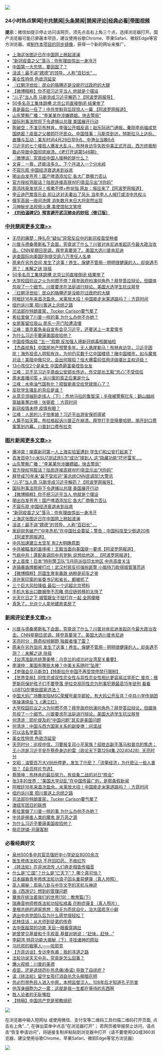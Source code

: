 ![](https://raw.githubusercontent.com/jsvpn/jsproxy/dev/64photo/fqnews-qr.jpg)

<div id="tt">
<h3>24小时热点禁闻|<a href="#%E4%B8%AD%E5%85%B1%E7%A6%81%E9%97%BB%E6%9B%B4%E5%A4%9A%E6%96%87%E7%AB%A0">中共禁闻</a>|<a href="#%E5%9B%BE%E7%89%87%E6%96%B0%E9%97%BB%E6%9B%B4%E5%A4%9A%E6%96%87%E7%AB%A0">头条禁闻</a>|<a href="#%E6%96%B0%E9%97%BB%E8%AF%84%E8%AE%BA%E6%9B%B4%E5%A4%9A%E6%96%87%E7%AB%A0">禁闻评论|<a href="#%E5%BF%85%E7%9C%8B%E7%BB%8F%E5%85%B8%E5%A5%BD%E6%96%87">经典必看</a>|<a href="https://9290254.xyz/3" target="_blank">带图视频</a></h3>
<div><b>提示：</b>微信如提示停止访问该网页，须先点击右上角三个点，选择浏览器打开。国产浏览器可能已屏蔽本项目，建议使用谷歌Chrome、苹果Safari、微软Edge等官方浏览器。或<a href="%E5%88%B6%E4%BD%9Cgit%E7%A6%81%E9%97%BB%E9%95%9C%E5%83%8F.md">制作本项目的同步镜像</a>，获得一个新的网址来推广。</div>
<ul>

<li><a href="/topimagenews/20240429/2030262.md">上海这张图近日在中国网上掀起波澜</a></li>
<li><a href="/topimagenews/20240429/2030276.md">“新冠疫苗之父”落马：你有理由惊出一身冷汗</a></li>
<li><a href="/cnnews/20240429/2030265.md">中国第一大忽悠，要回国了？</a></li>
<li><a href="/topimagenews/20240429/2030261.md">活该！最不讲“嫖德”的领导，人称“百妇长” …</a></li>
<li><a href="/comments/20240429/2030291.md">美女性特供 色欲泡延安</a></li>
<li><a href="/cbnews/20240429/2030271.md">〖红朝浮世绘〗民众的胳膊还是没能拧过政府的大腿</a></li>
<li><a href="/topimagenews/20240429/2030318.md">【微博精粹】你不把习近平当人 他就是个摆设</a></li>
<li><a href="/topimagenews/20240429/2030351.md">“儿子”当人质 马斯克成习近平解药？【阿波罗网报导】</a></li>
<li><a href="/cbnews/20240429/2030333.md">50多名员工集体跳槽 北京公司直接倒闭 结果惨了</a></li>
<li><a href="/cnnews/20240429/2030377.md">真是最后一任了！中共党魁背后现惊人一幕 【阿波罗网报道】</a></li>
<li><a href="/topimagenews/20240429/2030444.md">山东警察广播：“李某某你涉嫌嫖娼，快去警局”</a></li>
<li><a href="/topimagenews/20240429/2030332.md">国际刑事法院将下令逮捕以总理 美国展开行动</a></li>
<li><a href="/sohnews/20240429/2030442.md">陈破空：不准见布林肯，李强公开唱反调！赵乐际闭门通报，秦刚李尚福成党国绝密？疫苗之父被抓吓坏民众。中国怪事：马斯克到访，特斯拉马上达标。直播与互动：美东时间4月29日早9点、中港台当晚9点</a></li>
<li><a href="/sohnews/20240429/2030394.md">习近平的七个接班人爆发大乱斗，布林肯访华失败中美正式开战，西方终极制裁必导致中国彻底崩溃。《老灯开讲第546期》</a></li>
<li><a href="/ssgc/20240429/2030329.md">〖微博谈〗究竟给中国人接种的是什么？</a></li>
<li><a href="/sohnews/20240429/2030366.md">文睿：一尊，还能活多久，下个月进入一个分水岭</a></li>
<li><a href="/topimagenews/20240429/2030299.md">不容乐观 中国经济衰退未到谷底</a></li>
<li><a href="/topimagenews/20240429/2030311.md">喝出白发苍苍！国产啤酒添加它 各大厂商极力否认</a></li>
<li><a href="/topimagenews/20240429/2030356.md">官方授权骂脏话？陆民连接高铁WIFI竟显示出“X你妈”</a></li>
<li><a href="/cnnews/20240429/2030387.md">周鸿祎突发状况！咳嗽不停+杵状指 网友：报应来了【阿波罗网报道】</a></li>
<li><a href="/baitai/20240429/2030453.md">李云迪巴黎音乐会 却让这对夫妻出了风头 当年李人人喊打或涉中共权斗</a></li>
<li><a href="/cnnews/20240429/2030417.md">俄军高层一夜间洗牌 消失数月末日大将突然出现</a></li>
<li><a href="/ccpdope/20240429/2030330.md">习神秘步法视频火爆 美使馆帖文笑喷</a></li>
<li><b><a href="/comments/20200207/1272816.md" target="_blank">《刘伯温碑记》预言避开武汉肺炎的妙招（修订版）</a></b></li>
</ul>
</div>

<div class="catlist">
<h3><a href="/cbnews/" target="_blank">中共禁闻</a><span><a href="/cbnews/" target="_blank" rel="nofollow">更多文章>></a></span></h3>
<ul>
<li><a href="/cbnews/20240430/2030585.md" target="_blank">无尽的痛楚：挣扎在“疑似”异常反应中的新冠疫苗受种者</a></li>
<li><a href="/comments/20240430/2030550.md" target="_blank">川普与德桑蒂斯私下会面，究竟说了什么？川普对肯尼迪发起迄今最大政治攻击。CNN星期日民调，拜登真要哭了。美国大选川普肯尼迪</a></li>
<li><a href="/cbnews/20240430/2030544.md" target="_blank">追查国际向美国FBI提交逾八万责任人名单</a></li>
<li><a href="/comments/20240429/2030403.md" target="_blank">原来在另外空间 发生了这事！养生、保健不管用⋯明明很健康的人，却突遇不测？｜未解之谜 扶摇</a></li>
<li><a href="/cbnews/20240429/2030333.md" target="_blank">50多名员工集体跳槽 北京公司直接倒闭 结果惨了</a></li>
<li><a href="/comments/20240429/2030306.md" target="_blank">大学校园抗议之火为何燃不停？拜登政府扮演何角色？拜登答应辩论，但媒体忽视了一个细节。川普要求在法庭进行辩论。美国大选学生抗议拜登</a></li>
<li><a href="/cbnews/20240429/2030271.md" target="_blank">〖红朝浮世绘〗民众的胳膊还是没能拧过政府的大腿</a></li>
<li><a href="/comments/20240429/2030260.md" target="_blank">阿根廷16年来首次盈余，米莱放大招！中国能走米莱道路吗？｜方菲时间</a></li>
<li><a href="/comments/20240429/2030254.md" target="_blank">纽约诉川案 把川普送上总统之路</a></li>
<li><a href="/comments/20240429/2030243.md" target="_blank">司法部抄特朗普家，Tucker Carlson要气晕了</a></li>
<li><a href="/comments/20240428/2030212.md" target="_blank">希拉里做了川普一样的事 为什么办他不办她？</a></li>
<li><a href="/cbnews/20240428/2030196.md" target="_blank">女房客留垃圾山 房东一开门险遭活埋</a></li>
<li><a href="/cbnews/20240428/2030181.md" target="_blank">江峰：普京着急亲自宣布会见习近平，还要送上一本爱情书</a></li>
<li><a href="/comments/20240428/2030155.md" target="_blank">为什么习近平要逼美国收拾他？</a></li>
<li><a href="/cbnews/20240428/2030094.md" target="_blank">中国疫情凶猛 “五一”假期 反加强入境新冠病毒核酸抽检</a></li>
<li><a href="/comments/20240428/2030046.md" target="_blank">【杰森视角】中国房地产预警多年，无人悬崖勒马！布林肯访华，习近平困扰！海外投资人明知有诈，为何仍买数千亿中国楼债？赌中国楼市，如与魔鬼对话！美阻中俄勾兑，会出何狠招？恒大爆雷前信用评级堪比主权评级！</a></li>
<li><a href="/cbnews/20240428/2030029.md" target="_blank">13小孩仅2个是亲生 中国奇葩富豪控告女友</a></li>
<li><a href="/cbnews/20240428/2030024.md" target="_blank">江峰：见不见习近平竟由公安部长传达，外交部长王毅“忠心”不受信任</a></li>
<li><a href="/comments/20240428/2030012.md" target="_blank">周末直播问答 + 诉川案的真正后果是什么</a></li>
<li><a href="/cbnews/20240428/2029998.md" target="_blank">江峰：水电油气国有化？把智能表交给党就放心了？</a></li>
<li><a href="/comments/20240428/2029943.md" target="_blank">反犹学生骚乱的背后是谁？</a></li>
<li><a href="/comments/20240428/2029940.md" target="_blank">从意见领袖到走线人（下）：危地马拉的鲁智深；半夜被警察拦车；翻山越岭穿越美墨边境｜张弼君 ｜方菲时间</a></li>
<li><a href="/comments/20240428/2029926.md" target="_blank">新冠疫情未停 疫情有眼？</a></li>
<li><a href="/cbnews/20240428/2029924.md" target="_blank">江峰：人民的儿子怕爹娘？习近平出游安保抓得紧</a></li>
<li><a href="/comments/20240427/2029914.md" target="_blank">人算不如天算，布拉格起诉川普正在崩溃。拜登打手空降曼哈顿，揭开封口费案策划内幕。川普封口费布拉克</a></li>

</ul>
</div>
<div class="catlist">
<h3><a href="/topimagenews/" target="_blank">图片新闻</a><span><a href="/topimagenews/" target="_blank" rel="nofollow">更多文章>></a></span></h3>
<ul>
<li><a href="/topimagenews/20240430/2030588.md" target="_blank">爆冲突！揭露新冠第一人上海实验室遭封 学生们和公安打起来了</a></li>
<li><a href="/topimagenews/20240430/2030583.md" target="_blank">百发百中?小米SU7测试连5次“成功”撞到人 这“隐藏功能”吓坏雷军…..</a></li>
<li><a href="/topimagenews/20240429/2030444.md" target="_blank">山东警察广播：“李某某你涉嫌嫖娼，快去警局”</a></li>
<li><a href="/topimagenews/20240429/2030356.md" target="_blank">官方授权骂脏话？陆民连接高铁WIFI竟显示出“X你妈”</a></li>
<li><a href="/topimagenews/20240429/2030355.md" target="_blank">拜登成70年来“最不受欢迎”美总统CNN民调现1大警讯</a></li>
<li><a href="/topimagenews/20240429/2030351.md" target="_blank">“儿子”当人质 马斯克成习近平解药？【阿波罗网报导】</a></li>
<li><a href="/topimagenews/20240429/2030332.md" target="_blank">国际刑事法院将下令逮捕以总理 美国展开行动</a></li>
<li><a href="/topimagenews/20240429/2030318.md" target="_blank">【微博精粹】你不把习近平当人 他就是个摆设</a></li>
<li><a href="/topimagenews/20240429/2030311.md" target="_blank">喝出白发苍苍！国产啤酒添加它 各大厂商极力否认</a></li>
<li><a href="/topimagenews/20240429/2030299.md" target="_blank">不容乐观 中国经济衰退未到谷底</a></li>
<li><a href="/topimagenews/20240429/2030276.md" target="_blank">“新冠疫苗之父”落马：你有理由惊出一身冷汗</a></li>
<li><a href="/topimagenews/20240429/2030262.md" target="_blank">上海这张图近日在中国网上掀起波澜</a></li>
<li><a href="/topimagenews/20240429/2030261.md" target="_blank">活该！最不讲“嫖德”的领导，人称“百妇长” …</a></li>
<li><a href="/topimagenews/20240429/2030253.md" target="_blank">家庭财务破产!“中年危机”在中国社会蔓延；警告：中国科技至少倒退20年【阿波罗网报道】</a></li>
<li><a href="/topimagenews/20240428/2030169.md" target="_blank">中共加速建立太空军 有2大明确意图</a></li>
<li><a href="/topimagenews/20240428/2030136.md" target="_blank">中共被瞄准的直哆嗦！王毅当面向美国提一要求【阿波罗网报道】</a></li>
<li><a href="/topimagenews/20240428/2030135.md" target="_blank">气疯中共！蓬配奥调侃中共党魁 说想给他送&#8230;【阿波罗网报道】</a></li>
<li><a href="/topimagenews/20240428/2030069.md" target="_blank">史上首度！日本“特别警卫队”5月将派往印太地区 中共高度关注</a></li>
<li><a href="/topimagenews/20240428/2030062.md" target="_blank">连镇暴盾牌都被打烂！武汉村民反抗强拆匪警 小贩持刀砍得城管落荒逃</a></li>
<li><a href="/topimagenews/20240428/2030045.md" target="_blank">【微博精粹】厉国生育率暴跌 纳粹是前车之鉴</a></li>
<li><a href="/topimagenews/20240428/2030026.md" target="_blank">涉许家印案的省委书记和省长，都被抓了</a></li>
<li><a href="/topimagenews/20240428/2030000.md" target="_blank">三个巨大风险降临 最后一个远超北京预料</a></li>
<li><a href="/topimagenews/20240428/2029999.md" target="_blank">手机大省出口数据惨不忍睹 供应链转移的太快了</a></li>
<li><a href="/topimagenews/20240428/2029987.md" target="_blank">光天化日之下 城管跟女子扭打在一起 全网傻眼</a></li>
<li><a href="/topimagenews/20240428/2029986.md" target="_blank">真急了，允许个人拿地建房卖房了</a></li>

</ul>
</div>
<div class="catlist">
<h3><a href="/comments/" target="_blank">新闻评论</a><span><a href="/comments/" target="_blank" rel="nofollow">更多文章>></a></span></h3>
<ul>
<li><a href="/comments/20240430/2030550.md" target="_blank">川普与德桑蒂斯私下会面，究竟说了什么？川普对肯尼迪发起迄今最大政治攻击。CNN星期日民调，拜登真要哭了。美国大选川普肯尼迪</a></li>
<li><a href="/comments/20240430/2030542.md" target="_blank">天亮时分：蔡奇权倾朝野 独裁者埋了雷？</a></li>
<li><a href="/comments/20240429/2030403.md" target="_blank">原来在另外空间 发生了这事！养生、保健不管用⋯明明很健康的人，却突遇不测？｜未解之谜 扶摇</a></li>
<li><a href="/comments/20240429/2030374.md" target="_blank">【台湾准副总统萧美琴：乌克兰的成功对台湾至关重要】</a></li>
<li><a href="/comments/20240429/2030345.md" target="_blank">李濠仲：美国有哪些大棒？中美关系随时“坠崖”</a></li>
<li><a href="/comments/20240429/2030344.md" target="_blank">【李强会见马斯克】【特斯拉在中国不再受禁停禁行限制】</a></li>
<li><a href="/comments/20240429/2030339.md" target="_blank">【世界变局】同性恋或双性恋女性与异性恋女性相比更容易过早死亡 普京：俄罗斯将保护孩子们不要堕落 伊拉克视同性恋为刑事犯罪最高15年徒刑 看看LGBTQ在哪些国家违法？</a></li>
<li><a href="/comments/20240429/2030310.md" target="_blank">中国大妈广场舞攻陷MSC荣耀号豪华邮轮，有大妈公开反共？中共小学传销团体操演绎岳飞《满江红》</a></li>
<li><a href="/comments/20240429/2030306.md" target="_blank">大学校园抗议之火为何燃不停？拜登政府扮演何角色？拜登答应辩论，但媒体忽视了一个细节。川普要求在法庭进行辩论。美国大选学生抗议拜登</a></li>
<li><a href="/comments/20240429/2030302.md" target="_blank">何清涟：耶伦提及的“中国问题”其实是美国问题</a></li>
<li><a href="/comments/20240429/2030301.md" target="_blank">何清涟：中国与西方国家关系的副旋律：间谍战</a></li>
<li><a href="/comments/20240429/2030300.md" target="_blank">可以沽名学雷军</a></li>
<li><a href="/comments/20240429/2030291.md" target="_blank">美女性特供 色欲泡延安</a></li>
<li><a href="/comments/20240429/2030289.md" target="_blank">天亮时分：巡视中信，习要报复邓小平家族？绍依古副手落马和普京的焦虑；王小洪是习近平安在蔡奇身边的雷（政论天下第1294集 20240428）天亮时分</a></li>
<li><a href="/comments/20240429/2030275.md" target="_blank">文昭：油管百万大V纷纷停更，发生了什麽？「流量经济」为什麽让一些人害怕？【会员样片节选】</a></li>
<li><a href="/comments/20240429/2030264.md" target="_blank">蔡慎坤：布林肯的最后努力，有些象二战的对日“照会”</a></li>
<li><a href="/comments/20240429/2030263.md" target="_blank">张3丰的世界：“美国大学动乱”在中国传最广的，是那条假新闻</a></li>
<li><a href="/comments/20240429/2030260.md" target="_blank">阿根廷16年来首次盈余，米莱放大招！中国能走米莱道路吗？｜方菲时间</a></li>
<li><a href="/comments/20240429/2030254.md" target="_blank">纽约诉川案 把川普送上总统之路</a></li>
<li><a href="/comments/20240429/2030243.md" target="_blank">司法部抄特朗普家，Tucker Carlson要气晕了</a></li>
<li><a href="/comments/20240428/2030221.md" target="_blank">澳纽军团日的联想</a></li>
<li><a href="/comments/20240428/2030212.md" target="_blank">希拉里做了川普一样的事 为什么办他不办她？</a></li>
<li><a href="/comments/20240428/2030153.md" target="_blank">中共是祸害人类的魔鬼 是万恶之源</a></li>
<li><a href="/comments/20240428/2030155.md" target="_blank">为什么习近平要逼美国收拾他？</a></li>
<li><a href="/comments/20240428/2030139.md" target="_blank">桃花饼铺-司康客制</a></li>

</ul>
</div>

<div class="catlist">
<h3>必看经典好文</h3>
<ul>
<li><a href="/comments/20200704/783272.md" target="_blank">泉州500多中共官员强奸中小学幼女8000余次</a></li>
<li><a href="/cbnews/20211114/1652055.md" target="_blank">医生修炼法轮功 不开回扣药、不收红包</a></li>
<li><a href="/comments/20210509/1542786.md" target="_blank">《转法轮》在非洲流传 人们奔走相告传福音</a></li>
<li><a href="/comments/20150430/391326.md" target="_blank">什么是“亡国”？什么是“亡天下”？ 哪个真可怕？</a></li>
<li><a href="/comments/20211023/1642745.md" target="_blank">日本越裔青年修炼法轮功浪子回头重获健康（真人帅照）</a></li>
<li><a href="/aomi/history/20170924/831575.md" target="_blank">高人揭秘：周易八卦与中华文字的天机与神迹</a></li>
<li><a href="/cbnews/20211017/1639767.md" target="_blank">由《西游记》想到的管理问题</a></li>
<li><a href="/comments/20180716/972458.md" target="_blank">魔鬼在统治着我们的世界(19)：教育篇(下)</a></li>
<li><a href="/comments/20210907/1620306.md" target="_blank">瑞典音响师修炼法轮功轻松戒毒 花粉症康复（真人照片）</a></li>
<li><a href="/tculture/20171201/863884.md" target="_blank">里根总统的道家思想：我无为而民自化，治大国若烹小鲜</a></li>
<li><a href="/comments/20220806/1768236.md" target="_blank">退出中共党团队后为什么感觉很轻松？</a></li>
<li><a href="/topimagenews/20130216/104433.md" target="_blank">武林佳话：从大师到徒弟的传奇</a></li>
<li><a href="/lifebaike/20170523/762432.md" target="_blank">古中医超常的功能 天目一眼看穿病灶</a></li>
<li><a href="/cnnews/20210420/1529760.md" target="_blank">她曾梦见基督和千手观音 基督对她说：“赶快，赶快…”</a></li>
<li><a href="/tculture/xiulian/20160303/508938.md" target="_blank">李嗣涔 特异功能大揭秘（下）寻找诸神的网站</a></li>
<li><a href="/lifebaike/20210815/1606781.md" target="_blank">乌托邦的掘墓人——哈耶克</a></li>
<li><a href="/comments/20210804/1600181.md" target="_blank">【方菲访谈】专访李有甫：我的寻道之路</a></li>
<li><a href="/comments/20210308/1500552.md" target="_blank">法轮功说天灭中共，究竟是怎么回事？</a></li>
<li><a href="/comments/20240416/2025464.md" target="_blank">爆火视频：川普的美德</a></li>
<li><a href="/comments/20230424/1875912.md" target="_blank">疫苗，还是退烧药扑热息痛(泰诺) 导致了自闭症 ?</a></li>
<li><a href="/comments/20190512/1127015.md" target="_blank">读《转法轮》留守女孩打消自杀念头柳暗花明</a></li>
<li><a href="/comments/20220722/1761714.md" target="_blank">忽必烈带色目人进入中原，本想监督汉人，108年后才知道孔子厉害</a></li>
<li><a href="/topimagenews/20210219/1489990.md" target="_blank">他浑身细胞为之一震：这就是我一生都在等待的东西啊</a></li>
<li><a href="/comments/20200606/783250.md" target="_blank">牲人论者的无耻嘴脸</a></li>
<li><a href="/comments/20190701/1151501.md" target="_blank">【特稿】中国共产党是邪教组织</a></li>

</ul>
</div>

![](https://raw.githubusercontent.com/jsvpn/jsproxy/dev/64photo/fqnews-qr.jpg)

在浏览器中输入短网址 或使用微信、支付宝等二维码工具扫描二维码打开页面, 点击右上角"...", 在弹出菜单中点击“在浏览器打开”； 若网页被举报禁止访问，请点击“恢复申请访问”，将链接复制并粘贴到浏览器中打开（请不要使用QQ或360浏览器，建议使用谷歌Chrome、苹果Safari、微软Edge等官方浏览器）

![](https://raw.githubusercontent.com/jsvpn/jsproxy/dev/64photo/wx.jpg)